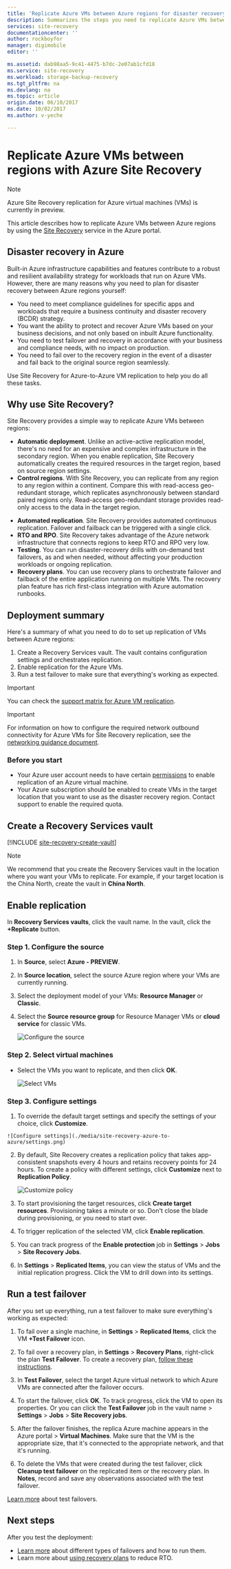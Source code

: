 ```yaml
---
title: 'Replicate Azure VMs between Azure regions for disaster recovery needs: Azure to Azure| Azure'
description: Summarizes the steps you need to replicate Azure VMs between Azure regions (Azure-to-Azure) with the Azure Site Recovery service for disaster recovery needs.
services: site-recovery
documentationcenter: ''
author: rockboyfor
manager: digimobile
editor: ''

ms.assetid: dab98aa5-9c41-4475-b7dc-2e07ab1cfd18
ms.service: site-recovery
ms.workload: storage-backup-recovery
ms.tgt_pltfrm: na
ms.devlang: na
ms.topic: article
origin.date: 06/10/2017
ms.date: 10/02/2017
ms.author: v-yeche

---
```


# Replicate Azure VMs between regions with Azure Site Recovery

>[!NOTE]
>
> Azure Site Recovery replication for Azure virtual machines (VMs) is currently in preview.

This article describes how to replicate Azure VMs between Azure regions by using the [Site Recovery](site-recovery-overview.md) service in the Azure portal.

<!-- Not Available [Azure Recovery Services forum](https://social.msdn.microsoft.com/Forums/en-US/home?forum=hypervrecovmgr).-->

## Disaster recovery in Azure

Built-in Azure infrastructure capabilities and features contribute to a robust and resilient availability strategy for workloads that run on Azure VMs. However, there are many reasons why you need to plan for disaster recovery between Azure regions yourself:

- You need to meet compliance guidelines for specific apps and workloads that require a business continuity and disaster recovery (BCDR) strategy.
- You want the ability to protect and recover Azure VMs based on your business decisions, and not only based on inbuilt Azure functionality.
- You need to test failover and recovery in accordance with your business and compliance needs, with no impact on production.
- You need to fail over to the recovery region in the event of a disaster and fail back to the original source region seamlessly.

Use Site Recovery for Azure-to-Azure VM replication to help you do all these tasks.

## Why use Site Recovery?      

Site Recovery provides a simple way to replicate Azure VMs between regions:

- **Automatic deployment**. Unlike an active-active replication model, there's no need for an expensive and complex infrastructure in the secondary region. When you enable replication, Site Recovery automatically creates the required resources in the target region, based on source region settings.
- **Control regions**. With Site Recovery, you can replicate from any region to any region within a continent. Compare this with read-access geo-redundant storage, which replicates asynchronously between standard paired regions only. Read-access geo-redundant storage provides read-only access to the data in the target region.
<!-- Not Available on [paired regions](/best-practices-availability-paired-regions) -->
- **Automated replication**. Site Recovery provides automated continuous replication. Failover and failback can be triggered with a single click.
- **RTO and RPO**. Site Recovery takes advantage of the Azure network infrastructure that connects regions to keep RTO and RPO very low.
- **Testing**. You can run disaster-recovery drills with on-demand test failovers, as and when needed, without affecting your production workloads or ongoing replication.
- **Recovery plans**. You can use recovery plans to orchestrate failover and failback of the entire application running on multiple VMs. The recovery plan feature has rich first-class integration with Azure automation runbooks.

## Deployment summary

Here's a summary of what you need to do to set up replication of VMs between Azure regions:

1. Create a Recovery Services vault. The vault contains configuration settings and orchestrates replication.
2. Enable replication for the Azure VMs.
3. Run a test failover to make sure that everything's working as expected.

>[!IMPORTANT]
>
> You can check the [support matrix for Azure VM replication](./site-recovery-support-matrix-azure-to-azure.md).

>[!IMPORTANT]
>
> For information on how to configure the required network outbound connectivity for Azure VMs for Site Recovery replication, see the [networking guidance document](./site-recovery-azure-to-azure-networking-guidance.md).

### Before you start

* Your Azure user account needs to have certain [permissions](site-recovery-role-based-linked-access-control.md#permissions-required-to-enable-replication-for-new-virtual-machines) to enable replication of an Azure virtual machine.
* Your Azure subscription should be enabled to create VMs in the target location that you want to use as the disaster recovery region. Contact support to enable the required quota.

## Create a Recovery Services vault

[!INCLUDE [site-recovery-create-vault](../../includes/site-recovery-create-vault.md)]

>[!NOTE]
>
> We recommend that you create the Recovery Services vault in the location where you want your VMs to replicate. For example, if your target location is the China North, create the vault in **China North**.

## Enable replication

In **Recovery Services vaults**, click the vault name. In the vault, click the **+Replicate** button.

### Step 1. Configure the source
1. In **Source**, select **Azure - PREVIEW**.
2. In **Source location**, select the source Azure region where your VMs are currently running.
3. Select the deployment model of your VMs: **Resource Manager** or **Classic**.
4. Select the **Source resource group** for Resource Manager VMs or **cloud service** for classic VMs.

    ![Configure the source](./media/site-recovery-azure-to-azure/source.png)

### Step 2. Select virtual machines

* Select the VMs you want to replicate, and then click **OK**.

    ![Select VMs](./media/site-recovery-azure-to-azure/vms.png)

### Step 3. Configure settings

1. To override the default target settings and specify the settings of your choice, click **Customize**. 
<!-- Not Available [Customize target resources](site-recovery-replicate-azure-to-azure.md##customize-target-resources).-->

    ![Configure settings](./media/site-recovery-azure-to-azure/settings.png)

2. By default, Site Recovery creates a replication policy that takes app-consistent snapshots every 4 hours and retains recovery points for 24 hours. To create a policy with different settings, click **Customize** next to **Replication Policy**.

    ![Customize policy](./media/site-recovery-azure-to-azure/customize-policy.png)

3. To start provisioning the target resources, click **Create target resources**. Provisioning takes a minute or so. Don't close the blade during provisioning, or you need to start over.

4. To trigger replication of the selected VM, click **Enable replication**.

5. You can track progress of the **Enable protection** job in **Settings** > **Jobs** > **Site Recovery Jobs**.

6. In **Settings** > **Replicated Items**, you can view the status of VMs and the initial replication progress. Click the VM to drill down into its settings.

## Run a test failover

After you set up everything, run a test failover to make sure everything's working as expected:

1. To fail over a single machine, in **Settings** > **Replicated Items**, click the VM **+Test Failover** icon.

2. To fail over a recovery plan, in **Settings** > **Recovery Plans**, right-click the plan **Test Failover**. To create a recovery plan, [follow these instructions](site-recovery-create-recovery-plans.md). 

3. In **Test Failover**, select the target Azure virtual network to which Azure VMs are connected after the failover occurs.

4. To start the failover, click **OK**. To track progress, click the VM to open its properties. Or you can click the **Test Failover** job in the vault name > **Settings** > **Jobs** > **Site Recovery jobs**.

5. After the failover finishes, the replica Azure machine appears in the Azure portal > **Virtual Machines**. Make sure that the VM is the appropriate size, that it's connected to the appropriate network, and that it's running.

6. To delete the VMs that were created during the test failover, click **Cleanup test failover** on the replicated item or the recovery plan. In **Notes**, record and save any observations associated with the test failover. 

[Learn more](site-recovery-test-failover-to-azure.md) about test failovers.

## Next steps

After you test the deployment:

- [Learn more](site-recovery-failover.md) about different types of failovers and how to run them.
- Learn more about [using recovery plans](site-recovery-create-recovery-plans.md) to reduce RTO.


<!--Update_Description: new articles on site recovery azure to azure -->